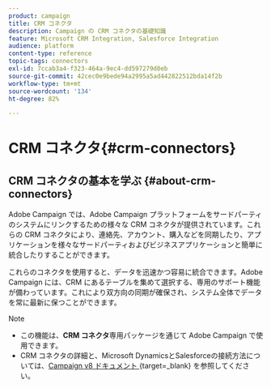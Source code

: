 ```yaml
---
product: campaign
title: CRM コネクタ
description: Campaign の CRM コネクタの基礎知識
feature: Microsoft CRM Integration, Salesforce Integration
audience: platform
content-type: reference
topic-tags: connectors
exl-id: 7ccab3a4-f323-464a-9ec4-dd597279d0eb
source-git-commit: 42cec0e9bede94a2995a5ad442822512bda14f2b
workflow-type: tm+mt
source-wordcount: '134'
ht-degree: 82%

---
```


# CRM コネクタ{#crm-connectors}



## CRM コネクタの基本を学ぶ {#about-crm-connectors}

Adobe Campaign では、Adobe Campaign プラットフォームをサードパーティのシステムにリンクするための様々な CRM コネクタが提供されています。これらの CRM コネクタにより、連絡先、アカウント、購入などを同期したり、アプリケーションを様々なサードパーティおよびビジネスアプリケーションと簡単に統合したりすることができます。

これらのコネクタを使用すると、データを迅速かつ容易に統合できます。Adobe Campaign には、CRM にあるテーブルを集めて選択する、専用のサポート機能が備わっています。これにより双方向の同期が確保され、システム全体でデータを常に最新に保つことができます。

>[!NOTE]
>
>* この機能は、**CRM コネクタ**&#x200B;専用パッケージを通じて Adobe Campaign で使用できます。
>* CRM コネクタの詳細と、Microsoft DynamicsとSalesforceの接続方法については、[Campaign v8 ドキュメント ](https://experienceleague.adobe.com/ja/docs/campaign/campaign-v8/connect/ac-crm/crm){target=_blank} を参照してください。

<!--
### Compatible systems {#compatible-crm-systems-and-limitations}

Supported CRM and versions are detailed in Campaign [Compatibility matrix](../../rn/using/compatibility-matrix.md).

>[!NOTE]
>
>The CRM connectors only work with a secure URL (https).

### Implementation steps {#crm-implementation-steps}

Learn step-by-step procedure to connect Campaign and Microsoft Dynamics [in this section](../../platform/using/crm-ms-dynamics.md)


Learn step-by-step procedure to connect Campaign and Salesforce [in this section](../../platform/using/crm-sfdc.md)

-->
